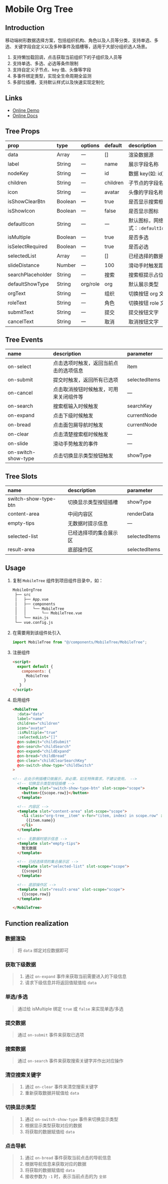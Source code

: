 # Mobile Org Tree

## Introduction

移动端树形数据选择方案，包括组织机构、角色以及人员等分类，支持单选、多选、关键字段自定义以及多种事件及插槽等，适用于大部分组织选人场景。

1. 支持懒加载回调，点击获取当前组织下的子组织及人员等
2. 支持单选、多选、必选等条件限制
3. 支持自定义子节点、key 值、头像等字段
4. 多事件绑定类型，实现全生命周期全监测
5. 多部位插槽，支持默认样式以及快速实现定制化

## Links

- [Online Demo](https://stefan-ysh.github.io/mobile_tree/)
- [Online Docs](https://stefan-ysh.github.io/mobile_tree_guide/)

## Tree Props

| prop              | type    | options  | default  | description                                                                                        |
| :---------------- | :------ | :------- | :------- | :------------------------------------------------------------------------------------------------- |
| data              | Array   | 一       | []       | 渲染数据源                                                                                         |
| label             | String  | 一       | name     | 展示字段名称                                                                                       |
| nodeKey           | String  | 一       | id       | 数据 key(如: id)                                                                                   |
| children          | String  | 一       | children | 子节点的字段名称                                                                                   |
| icon              | String  | 一       | avatar   | 头像的字段名称                                                                                     |
| isShowClearBtn    | Boolean | 一       | true     | 是否显示搜索框右侧的清除按钮                                                                       |
| isShowIcon        | Boolean | 一       | false    | 是否显示图标                                                                                       |
| defaultIcon       | String  | 一       | 一       | 默认图标，网络链接可以直接用，本地路径引用方式：`:defaultIcon="require('@/assets/demo/icon.jpg')"` |
| isMultiple        | Boolean | 一       | true     | 是否多选                                                                                           |
| isSelectRequired  | Boolean | 一       | true     | 是否必选                                                                                           |
| selectedList      | Array   | 一       | []       | 已经选择的数据，可用作回显                                                                         |
| slideDistance     | Number  | 一       | 100      | 滑动手时触发距离                                                                                   |
| searchPlaceholder | String  | 一       | 搜索     | 搜索框提示占位符文字                                                                               |
| defaultShowType   | String  | org/role | org      | 默认展示类型                                                                                       |
| orgText           | String  | 一       | 组织     | 切换按钮 org 文字                                                                                  |
| roleText          | String  | 一       | 角色     | 切换按钮 role 文字                                                                                 |
| submitText        | String  | 一       | 提交     | 提交按钮文字                                                                                       |
| cancelText        | String  | 一       | 取消     | 取消按钮文字                                                                                       |

## Tree Events

| name                | description                            | parameter     |
| :------------------ | :------------------------------------- | :------------ |
| on-select           | 点击选项时触发，返回当前点击的选项信息 | item          |
| on-submit           | 提交时触发，返回所有已选项             | selectedItems |
| on-cancel           | 点击取消按钮时候触发，可用来关闭组件等 | —             |
| on-search           | 搜索框输入时候触发                     | searchKey     |
| on-expand           | 点击下级时候触发                       | currentNode   |
| on-bread            | 点击面包屑导航时触发                   | currentNode   |
| on-clear            | 点击清楚搜索框时候触发                 | —             |
| on-slide            | 滑动手势触发的事件                     | —             |
| on-switch-show-type | 点击切换显示类型按钮触发               | showType      |

## Tree Slots

| name                 | description            | parameter     |
| :------------------- | :--------------------- | :------------ |
| switch-show-type-btn | 切换显示类型按钮插槽   | showType      |
| content-area         | 中间内容区             | renderData    |
| empty-tips           | 无数据时提示信息       | —             |
| selected-list        | 已经选择项的集合展示区 | selectedItems |
| result-area          | 底部操作区             | selectedItems |

## Usage

1. 复制 `MobileTree` 组件到项目组件目录中，如：

   ```bash
   MobileOrgTree
    ├── src
    │   ├── App.vue
    │   ├── components
    │   │   └── MobileTree
    │   │       └── MobileTree.vue
    │   └── main.js
    └── vue.config.js
   ```

2. 在需要用到该组件处引入

   ```javascript
   import MobileTree from "@/components/MobileTree/MobileTree";
   ```

3. 注册组件

   ```html
   <script>
     export default {
       components: {
         MobileTree
        }
      }
   </script>
   ```

4. 启用组件

   ```html
   <MobileTree
     :data="data"
     label="name"
     children="children"
     icon="avatar"
     :isMultiple="true"
     :selectedList="[]"
     @on-submit="childSubmit"
     @on-search="childSearch"
     @on-expand="childExpand"
     @on-bread="childBread"
     @on-clear="childClearSearchKey"
     @on-switch-show-type="childSwitch"
   >
   
   <!-- 此处示例插槽只做展示，非必需，如无特殊需求，不建议使用。 -->
     <!-- 切换显示类型按钮插槽 -->
     <template slot="switch-show-type-btn" slot-scope="scope">
       <button>{{scope.row}}</button>
     </template>

     <!-- 内容区 -->
     <template slot="content-area" slot-scope="scope">
       <li class="org-tree__item" v-for="(item, index) in scope.row" :key="index">
         {{item.name}}
       </li>
     </template>

     <!-- 无数据时提示信息 -->
     <template slot="empty-tips">
       暂无数据
     </template>

     <!-- 已经选择项的集合展示区 -->
     <template slot="selected-list" slot-scope="scope">
       {{scope}}
     </template>

     <!-- 底部操作区 -->
     <template slot="result-area" slot-scope="scope">
       {{scope.row}}
     </template>

   </MobileTree>
   ```

## Function realization

### 数据渲染

> 将 `data` 绑定对应数据即可

### 获取下级数据

> 1. 通过 `on-expand` 事件来获取当前需要进入的下级信息
> 2. 请求下级信息并将返回值赋值给 `data`

### 单选/多选

> 通过给 isMultiple 绑定 `true` 或 `false` 来实现单选/多选

### 提交数据

> 通过 `on-submit` 事件来获取已选项

### 搜索数据

> 通过 `on-search` 事件来获取搜索关键字并作出对应操作

### 清空搜索关键字

> 1. 通过 `on-clear` 事件来清空搜索关键字
> 2. 重新获取数据并赋值给 `data`

### 切换显示类型

> 1. 通过 `on-switch-show-type` 事件来切换显示类型
> 2. 根据显示类型获取对应的数据
> 3. 将获取的数据赋值给 `data`

### 点击导航

> 1. 通过 `on-bread` 事件获取当前点击的导航信息
> 2. 根据导航信息来获取对应的数据
> 3. 将获取的数据赋值给 `data`
> 4. 接收参数为 `-1` 时，表示当前点击的为 `全部`
